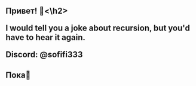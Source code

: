 <h2>Привет! 🌟<\h2>

<!--
**sofifi333/sofifi333** is a ✨ _special_ ✨ repository because its `README.md` (this file) appears on your GitHub profile.

Here are some ideas to get you started:

- 🔭 I’m currently working on ...
- 🌱 I’m currently learning ...
- 👯 I’m looking to collaborate on ...
- 🤔 I’m looking for help with ...
- 💬 Ask me about ...
- 📫 How to reach me: ...
- 😄 Pronouns: ...
- ⚡ Fun fact: ...
-->
<body>
<p>I would tell you a joke about recursion, but you'd have to hear it again.</p>
</body>
<p>Discord: <b>@sofifi333</b></p>
<h2>Пока👋</h2>

